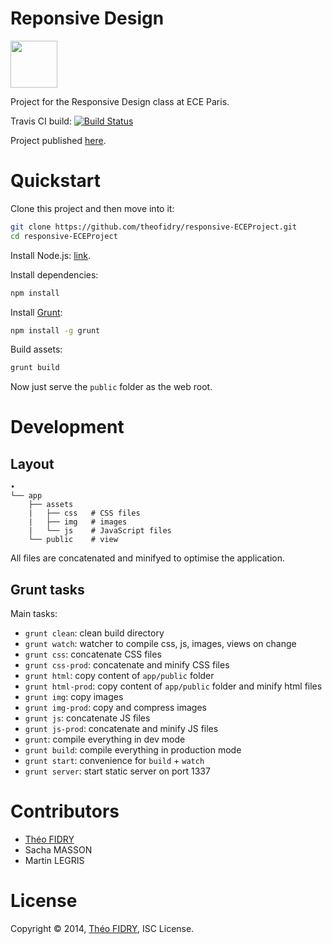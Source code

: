 Reponsive Design
=====================

<a href="http://www.ece.fr">
    <img src="http://upload.wikimedia.org/wikipedia/fr/thumb/f/f8/Logo_ECE_Paris.svg/1024px-Logo_ECE_Paris.svg.png" width="auto" height="75px" />
</a>

Project for the Responsive Design class at ECE Paris.

Travis CI build:
[![Build Status](https://travis-ci.org/theofidry/responsive-ECEProject.svg)](https://travis-ci.org/theofidry/responsive-ECEProject)

Project published [here](http://theofidry.github.io/responsive-ECEProject/).

# Quickstart

Clone this project and then move into it:
```bash
git clone https://github.com/theofidry/responsive-ECEProject.git
cd responsive-ECEProject
```

Install Node.js: [link](http://nodejs.org/).

Install dependencies:
```bash
npm install
```

Install [Grunt](http://gruntjs.com/):
```bash
npm install -g grunt
```

Build assets:
```bash
grunt build
```

Now just serve the `public` folder as the web root.

# Development

## Layout

```
•
└── app
    ├── assets
    |   ├── css   # CSS files
    |   ├── img   # images
    |   └── js    # JavaScript files
    └── public    # view
```

All files are concatenated and minifyed to optimise the application.

## Grunt tasks

Main tasks:

* `grunt clean`: clean build directory
* `grunt watch`: watcher to compile css, js, images, views on change
* `grunt css`: concatenate CSS files
* `grunt css-prod`: concatenate and minify CSS files
* `grunt html`: copy content of `app/public` folder
* `grunt html-prod`: copy content of `app/public` folder and minify html files
* `grunt img`: copy images
* `grunt img-prod`: copy and compress images
* `grunt js`: concatenate JS files
* `grunt js-prod`: concatenate and minify JS files
* `grunt`: compile everything in dev mode
* `grunt build`: compile everything in production mode
* `grunt start`: convenience for `build` + `watch`
* `grunt server`: start static server on port 1337

# Contributors

* [Théo FIDRY](https://github.com/theofidry)
* Sacha MASSON
* Martin LEGRIS

# License

Copyright © 2014, [Théo FIDRY](https://github.com/theofidry), ISC License.
